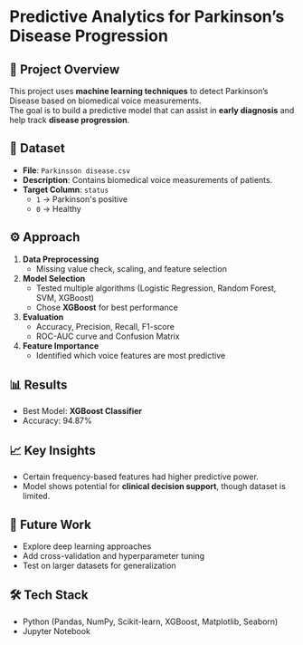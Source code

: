 # Predictive Analytics for Parkinson’s Disease Progression

## 📌 Project Overview
This project uses **machine learning techniques** to detect Parkinson’s Disease based on biomedical voice measurements.  
The goal is to build a predictive model that can assist in **early diagnosis** and help track **disease progression**.

## 🔬 Dataset
- **File**: `Parkinsson disease.csv`
- **Description**: Contains biomedical voice measurements of patients.
- **Target Column**: `status`
  - `1` → Parkinson's positive  
  - `0` → Healthy  


## ⚙️ Approach
1. **Data Preprocessing**
   - Missing value check, scaling, and feature selection
2. **Model Selection**
   - Tested multiple algorithms (Logistic Regression, Random Forest, SVM, XGBoost)
   - Chose **XGBoost** for best performance
3. **Evaluation**
   - Accuracy, Precision, Recall, F1-score
   - ROC-AUC curve and Confusion Matrix
4. **Feature Importance**
   - Identified which voice features are most predictive

## 📊 Results
- Best Model: **XGBoost Classifier**
- Accuracy: 94.87% 

## 📈 Key Insights
- Certain frequency-based features had higher predictive power.
- Model shows potential for **clinical decision support**, though dataset is limited.

## 🚀 Future Work
- Explore deep learning approaches
- Add cross-validation and hyperparameter tuning
- Test on larger datasets for generalization

## 🛠️ Tech Stack
- Python (Pandas, NumPy, Scikit-learn, XGBoost, Matplotlib, Seaborn)
- Jupyter Notebook

